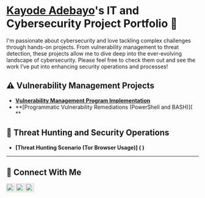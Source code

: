 # <a href="https://www.linkedin.com/in/kjadebayo/">Kayode Adebayo</a>'s IT and Cybersecurity Project Portfolio 🔐

I'm passionate about cybersecurity and love tackling complex challenges through hands-on projects. From vulnerability management to threat detection, these projects allow me to dive deep into the ever-evolving landscape of cybersecurity. Please feel free to check them out and see the work I’ve put into enhancing security operations and processes!


## ⚠️ Vulnerability Management Projects

- **[Vulnerability Management Program Implementation](https://github.com/kjadebayo/vulnerability-management-program)**
- **[Programmatic Vulnerability Remediations (PowerShell and BASH)](   **

## 🚨 Threat Hunting and Security Operations

- **[Threat Hunting Scenario (Tor Browser Usage)] (    )**

<hr/>

## 🤳 Connect With Me

[<img align="left" alt="___________ | YouTube" width="22px" src="https://cdn.jsdelivr.net/npm/simple-icons@v3/icons/youtube.svg" />][youtube]
[<img align="left" alt="___________ | Twitter" width="22px" src="https://cdn.jsdelivr.net/npm/simple-icons@v3/icons/twitter.svg" />][twitter]
[<img align="left" alt="___________ | LinkedIn" width="22px" src="https://cdn.jsdelivr.net/npm/simple-icons@v3/icons/linkedin.svg" />][linkedin]

[twitter]: https://twitter.com/___________
[Youtube]: https://www.youtube/
[linkedin]: https://www.linkedin.com/in/kj-adebayo/

<!--
